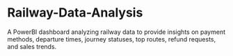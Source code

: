# Railway-Data-Analysis
A PowerBI dashboard analyzing railway data to provide insights on payment methods, departure times, journey statuses, top routes, refund requests, and sales trends.
